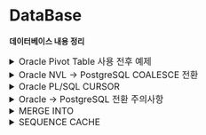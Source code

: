 # DataBase
**데이터베이스 내용 정리**

<details>
<summary style="font-size:16px ">Oracle Pivot Table 사용 전후 예제</summary>
<div markdown="1">

### Oralce 11g 이전 Pivot 사용 X

```sql
SELECT *
  FROM ( 피벗 대상 쿼리문 )
 PIVOT ( 그룹합수(집계컬럼) FOR 피벗컬럼 IN (피벗컬럼값 AS 별칭 ... )
 
ST AS	-- SALES TARGET
(
	SELECT
		DEALER_NM, DSPY_RANK, 'New Vehicle Sales' CATE1, CATE2, CATE3
		, NVL(SUM(DECODE(MON, '01', SALES_TARGET)),0) AS JAN		
		, NVL(SUM(DECODE(MON, '02', SALES_TARGET)),0) AS FEB
		, NVL(SUM(DECODE(MON, '03', SALES_TARGET)),0) AS MAR
		, NVL(SUM(DECODE(MON, '04', SALES_TARGET)),0) AS APR
		, NVL(SUM(DECODE(MON, '05', SALES_TARGET)),0) AS MAY
		, NVL(SUM(DECODE(MON, '06', SALES_TARGET)),0) AS JUN
		, NVL(SUM(DECODE(MON, '07', SALES_TARGET)),0) AS JUL
		, NVL(SUM(DECODE(MON, '08', SALES_TARGET)),0) AS AUG
		, NVL(SUM(DECODE(MON, '09', SALES_TARGET)),0) AS SEP
		, NVL(SUM(DECODE(MON, '10', SALES_TARGET)),0) AS OCT
		, NVL(SUM(DECODE(MON, '11', SALES_TARGET)),0) AS NOV
		, NVL(SUM(DECODE(MON, '12', SALES_TARGET)),0) AS DEC
		, NVL(SUM(SALES_TARGET),0) AS TOT
	FROM 
	(
		SELECT 
			CASE DEALER_ID WHEN 'DT00000' THEN '렉서스 강남'
					       WHEN 'CW00000' THEN '렉서스 용산'
					       WHEN 'CT00000' THEN '렉서스 분당'
					       WHEN 'SY00000' THEN '렉서스 인천'
					       WHEN 'KM00000' THEN '렉서스 부산'
					       WHEN 'NY00000' THEN '렉서스 광주'
					       WHEN 'YM00000' THEN '렉서스 대구'
					       WHEN 'JB00000' THEN '렉서스 대전' END DEALER_NM,
			TARGET_M MON,
			DSPY_RANK,
			SUM(SALES_TARGET_QTY) SALES_TARGET,
			'Sales(Delivery)' CATE2, 'Target' CATE3
		FROM
		(
			SELECT
				CASE WHEN VMTS.DEALER_ID = 'PM00000' THEN 'DT00000' ELSE VMTS.DEALER_ID END DEALER_ID,
				TO_CHAR(TO_DATE(TARGET_YM, 'YYYYMM'), 'MM') TARGET_M,
				SALES_TARGET_QTY,
				D.DSPY_RANK DSPY_RANK
			FROM
				VT_MONTHLY_TARGET_SHOP VMTS INNER JOIN DEALER D
				ON VMTS.DEALER_ID = D.DEALER_ID
			WHERE 
				SUBSTR(TARGET_YM, 1, 4) = '2023'
		) A
		GROUP BY 
			DEALER_ID, TARGET_M, DSPY_RANK
		UNION 
		SELECT 
			'Total' DEALER_NM,
			TARGET_M MON,
			99 DSPY_RANK,
			SUM(SALES_TARGET_QTY) SALES_TARGET,
			'Sales(Delivery)' CATE2, 'Target' CATE3
		FROM 
		(
			SELECT
				CASE WHEN VMTS.DEALER_ID = 'PM00000' THEN 'DT00000' ELSE VMTS.DEALER_ID END DEALER_ID,
				TO_CHAR(TO_DATE(TARGET_YM, 'YYYYMM'), 'MM') TARGET_M,
				SALES_TARGET_QTY,
				D.DSPY_RANK DSPY_RANK
			FROM
				VT_MONTHLY_TARGET_SHOP VMTS INNER JOIN DEALER D
				ON VMTS.DEALER_ID = D.DEALER_ID
			WHERE 
				SUBSTR(TARGET_YM, 1, 4) = '2023'			
		) A2
		GROUP BY 
			TARGET_M
	) B
	GROUP BY 
		DEALER_NM, DSPY_RANK, CATE2, CATE3
)
```

### Oralce 11g Pivot 사용 O

```sql
ST AS	-- SALES TARGET
(
	SELECT
		DEALER_NM, DSPY_RANK, 'New Vehicle Sales' CATE1, CATE2, CATE3, 
		NVL(JAN,0) JAN,
		NVL(FEB,0) FEB,
		NVL(MAR,0) MAR,
		NVL(APR,0) APR,
		NVL(MAY,0) MAY,
		NVL(JUN,0) JUN,
		NVL(JUL,0) JUL,
		NVL(AUG,0) AUG,
		NVL(SEP,0) SEP,
		NVL(OCT,0) OCT,
		NVL(NOV,0) NOV,
		NVL(DEC,0) DEC,
		NVL(JAN+FEB+MAR+APR+MAY+JUN+JUL+AUG+SEP+OCT+NOV+DEC,0) TOT
	FROM 
	(
		SELECT 
			CASE DEALER_ID WHEN 'DT00000' THEN '렉서스 강남'
					       WHEN 'CW00000' THEN '렉서스 용산'
					       WHEN 'CT00000' THEN '렉서스 분당'
					       WHEN 'SY00000' THEN '렉서스 인천'
					       WHEN 'KM00000' THEN '렉서스 부산'
					       WHEN 'NY00000' THEN '렉서스 광주'
					       WHEN 'YM00000' THEN '렉서스 대구'
					       WHEN 'JB00000' THEN '렉서스 대전' END DEALER_NM,
			TARGET_M MON,
			DSPY_RANK,
			SUM(SALES_TARGET_QTY) SALES_TARGET,
			'Sales(Delivery)' CATE2, 'Target' CATE3
		FROM
		(
			SELECT
				CASE WHEN VMTS.DEALER_ID = 'PM00000' THEN 'DT00000' ELSE VMTS.DEALER_ID END DEALER_ID,
				TO_CHAR(TO_DATE(TARGET_YM, 'YYYYMM'), 'MM') TARGET_M,
				SALES_TARGET_QTY,
				D.DSPY_RANK DSPY_RANK
			FROM
				VT_MONTHLY_TARGET_SHOP VMTS INNER JOIN DEALER D
				ON VMTS.DEALER_ID = D.DEALER_ID
			WHERE 
				SUBSTR(TARGET_YM, 1, 4) = '2023'			
		) A
		GROUP BY 
			DEALER_ID, TARGET_M, DSPY_RANK
		UNION 
		SELECT 
			'Total' DEALER_NM,
			TARGET_M MON,
			99 DSPY_RANK,
			SUM(SALES_TARGET_QTY) SALES_TARGET,
			'Sales(Delivery)' CATE2, 'Target' CATE3
		FROM 
		(
			SELECT
				CASE WHEN VMTS.DEALER_ID = 'PM00000' THEN 'DT00000' ELSE VMTS.DEALER_ID END DEALER_ID,
				TO_CHAR(TO_DATE(TARGET_YM, 'YYYYMM'), 'MM') TARGET_M,
				SALES_TARGET_QTY,
				D.DSPY_RANK DSPY_RANK
			FROM
				VT_MONTHLY_TARGET_SHOP VMTS INNER JOIN DEALER D
				ON VMTS.DEALER_ID = D.DEALER_ID
			WHERE 
				SUBSTR(TARGET_YM, 1, 4) = '2023'			
		) A2
		GROUP BY 
			TARGET_M
	) B
	PIVOT(
			SUM(SALES_TARGET) FOR MON IN (
									'01' AS JAN,
									'02' AS FEB,
									'03' AS MAR,
									'04' AS APR,
									'05' AS MAY,
									'06' AS JUN,
									'07' AS JUL,
									'08' AS AUG,
									'09' AS SEP,
									'10' AS OCT,
									'11' AS NOV,
									'12' AS DEC
									))
)
```

</div>
</details>

<details>
<summary style="font-size:16px ">Oracle NVL -> PostgreSQL COALESCE 전환</summary>
<div markdown="1">

### NVL 함수 PostgreSQL 대체 함수 COALESCE

* ORACLE 에서는 ''(싱글 쿼테이션)을 NULL로 취급하지만, PostgreSQL 에서는 '' 과 NULL을 다른 값으로 취급하기에 ORACLE과 동일한 결과를 얻기 위해서는 NULLIF 함수를 사용하여 name 항목의 값이 '' 인 경우 NULL을 리턴하도록 변환시켜주어야 합니다.

```SQL
 -- ORACLE 
 SELECT NO, COALESCE(NAME, 'NONE') FROM TESTTABLE;

 -- POSTGRESQL
 SELECT COALESCE(NULLIF(NAME, ''), 'NONE) FROM TESTTABLE;
```

</div>
</details>

<details>
<summary style="font-size:16px ">Oracle PL/SQL CURSOR</summary>
<div markdown="1">

### Oralce CURSOR

* CURSOR : **ORACLE 서버에서 할당한 전용 메모리 영역에 대한 포인터. (질의의 결과로 얻어진 여러 행이 저장된 메모리상의 위치)**
* 커서는 주로 SELECT 문의 결과 집합을 처리하는데 사용된다.
* 즉, 대부분 SQL 결과 ROW는 여러개 -> 커서를 사용함으로써 ROW에 순차적으로 접근한다.

**Cursor 종류**

1. 명시적 커서 : 사용자가 직접 정의해서 사용
2. 묵시적 커서 : 오라클 내부에서 자동 생성 후 SQL 문장 실행될 때마다 자동으로 만들어져 사용

**Cursor 속성**

* %Found : Fetch 발생하면 true 반환
* %isOpen : 커서 오픈 상태일 경우 true 반환
* %NotFound : 할당할 레코드가 없는 경우 true 반환
* %RowCount : 카운터 역할 오픈 시 0, Fetch 발생할 때마다 1씩 증가

**Cursor 처리 단계 (명시적 커서)**

1. Cursor -> 명시적 커서 선언
2. Open -> 명시적 커서 오픈
3. Fetch -> 커서 데이터 추출
4. Close -> 커서 종료

```sql
-- 명시적 커서 사용 예제
DECLARE
	emp_id number(10);
	emp_name varchar2(20);
	emp_salary number(20);
	
CURSOR cul IS
	select EMPLOYEE_ID, LAST_NAME, SALARY 
	from EMPLOYEES e2 
	where DEPARTMENT_ID='50';
	
BEGIN
	OPEN cul;

	dbms_output.put_line('사번   이름   급여 ');

	LOOP 
		FETCH cul INTO emp_id, emp_name, emp_salary;
		EXIT WHEN cul%NOTFOUND;
	
		dbms_output.put_line(emp_id || ' ' || emp_name || ' ' || emp_salary);
	END LOOP;
	CLOSE cul;
END;

-- Cursor 반복문 사용 방법
For [Record Name] IN [Cursor Name] LOOP

	-- 명시적 커서의 OPEN, FETCH가 자동으로 수행
	SQL Sentences;
    
END LOOP; 
-- 루프문을 빠져 나갈 때 커서가 자동으로 종료

-- Cursor 반복문 사용 예제
DECLARE
	CURSOR emp_cur IS
	SELECT EMPLOYEE_ID, LAST_NAME FROM EMPLOYEES e2
	WHERE SALARY < 5000;
	
BEGIN
	FOR emp_rec IN emp_cur LOOP
		dbms_output.put_line(emp_rec.employee_id || ' ' || emp_rec.last_name);
	END LOOP;
END;

```

</div>
</details>

<details>
<summary style="font-size:16px ">Oracle -> PostgreSQL 전환 주의사항</summary>
<div markdown="1">

### 날짜 형변환

```SQL
-- ORACLE 정상 조회
SELECT TO_DATE(ORDER_DT, 'YYYY-MM-DD') FROM PT_ORDER;

-- POSTGRESQL ERROR - (date/time field value out of range: "9999-99-99")
SELECT TO_DATE(ORDER_DT, 'YYYY-MM-DD') FROM PT_ORDER;
```

* POSTGRESQL은 데이터가 DATE형식에 맞지 않으면 위에 에러 발생.
* 에러 해결 방법은 아래와 같다.
	* 잘못된 날짜를 무시하고 유효한 날짜만 반환
	* 잘못된 날짜를 수정하여 반환

```SQL
-- AS-IS ORACLE
SELECT TO_DATE(ORDER_DT, 'YYYY-MM-DD') FROM PT_ORDER;

-- TO-BE POSTGRESQL (잘못된 날짜를 수정하여 반환)
SELECT
	CASE
		WHEN SUBSTRING(ORDER_DT,6,5) = '99-99' THEN SUBSTRING(ORDER_DT,1,5) || '12-31'
		ELSE ORDER_DT
	END
FROM
	PT_ORDER
WHERE 
	ORDER_DT = '9999-99-99';
```

</div>
</details>

<details>
<summary style="font-size:16px ">MERGE INTO</summary>
<div markdown="1">

### MERGE INTO

* 테이블에 데이터가 이미 존재하면 업데이트, 존재하지 않으면 입력하는 경우 작업을 한번에 처리하는 MERGE INTO 문 활용. (ORACLE, POSTGRESQL 둘 다 활용 가능)

![alt text](image.png)

```SQL
-- MERGE INTO 기본 사용 방법
MERGE INTO [TABLE / VIEW] -- update 또는 insert할 테이블 혹은 뷰
    USING [TABLE / VIEW / DUAL] -- 비교할 대상 테이블 혹은 뷰 (위 테이블과 동일할 경우 DUAL을 사용)
    ON [조건] -- UPDATE 와 INSERT 처리할 조건문 (조건이 일치하면 UPDATE / 불일치 시 INSERT)
    WHEN MATCHED THEN  -- 일치하는 경우
          UPDATE SET
          [COLUMN1] = [VALUE1],
          [COLUMN2] = [VALUE2],
          ...
          (DELETE [TABLE] WHERE [COLUMN 1] = [VALUE 1] AND ...) -- UPDATE 뿐만 아니라 DELETE 구문도 사용 가능
    WHEN NOT MATCHED THEN  -- 일치하지 않는 경우
         INSERT (COLUMN1, COLUMN2, ...)
         VALUES (VALUE1, VALUE2, ...)

-- 실사용예제
MERGE INTO TB_SCORE S 
	USING DUAL 
	ON 
	(
	S.COURSE_ID = 'C1' 
	AND S.STUDENT_ID = 'S1'
	)    
	WHEN MATCHED THEN       
		UPDATE
			SET
			S.SCORE = 20     
	WHEN NOT MATCHED THEN       
		INSERT
			(S.COURSE_ID,
			S.STUDENT_ID,
			S.SCORE)       
		VALUES ('C1',
	'S1',
	20);
```

</div>
</details>

<details>
<summary style="font-size:16px ">SEQUENCE CACHE</summary>
<div markdown="1">

### SEQUENCE CACHE

* 신규 테이블의 데이터 저장 중 SEQUENCE 값이 1씩 정상적으로 증가하지 않는 경우는 CACHE가 지정되어있을 확률이 높습니다.
* SEQUENCE CACHE 란?
	* 속도를 위해 사용하며, 시퀀스를 요청할 때마다 데이터 사전에 접근하는 것이 아닌 캐시로 지정된 크기만큼 캐시 메모리(Library Cache)에 올려두고 사용합니다.
* 무조건적으로 사용하는 것이 좋다?
	* DB의 비정상적인 종료로 인하여 종료될 때 Library Cache가 소멸되므로 비정상적으로 SEQUENCE가 증가할 수 있는 문제점이 발생할 수도 있습니다.

**결론**

* 생성되는 시퀀스 값이 비즈니스 로직에서 중요한 역할을 하고, 반드시 1씩 채번이 되어야하는 경우에는 NOCACHE로 시퀀스를 생성해야합니다.
* 시퀀스가 로직 상 중요하지 않고 값의 PK용도로만 사용한다면 CACHE를 지정하여 속도에 도움을 줄 수 있습니다.
* CACHE 문제가 발생하는 환경은 대부분 RAC 환경이라고 한다. (RAC환경은 잘모르니까 나중에 알아보자...)

</div>
</details>